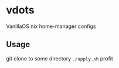 # vdots
VanillaOS nix home-manager configs

## Usage
git clone to some directory
`./apply.sh`
profit
